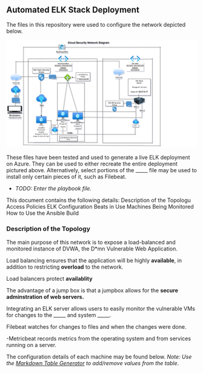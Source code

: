 ## Automated ELK Stack Deployment

The files in this repository were used to configure the network depicted below.

![Cloud Security Network Diagram](https://github.com/RayCyr/Project_1/blob/main/Project_1/Cloud_Security_Project/Cloud_Security_Network_Diagram/Cloud%20Sec%20Network%20Diagram.drawio.png)

These files have been tested and used to generate a live ELK deployment on Azure. They can be used to either recreate the entire deployment pictured above. Alternatively, select portions of the _____ file may be used to install only certain pieces of it, such as Filebeat.

  - _TODO: Enter the playbook file._

This document contains the following details:
Description of the Topologu
Access Policies
ELK Configuration
Beats in Use
Machines Being Monitored
How to Use the Ansible Build


### Description of the Topology

The main purpose of this network is to expose a load-balanced and monitored instance of DVWA, the D*mn Vulnerable Web Application.

Load balancing ensures that the application will be highly **available**, in addition to restricting **overload** to the network.

Load balancers protect **availablity** 

The advantage of a jump box is that a jumpbox allows for the **secure adminstration of web servers.**  

Integrating an ELK server allows users to easily monitor the vulnerable VMs for changes to the _____ and system _____.

Filebeat watches for changes to files and when the changes were done.

-Metricbeat records metrics from the operating system and from services running on a server.

The configuration details of each machine may be found below.
_Note: Use the [Markdown Table Generator](http://www.tablesgenerator.com/markdown_tables) to add/remove values from the table_.

